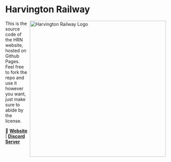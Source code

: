 # Harvington Railway

<img src="https://github.com/MazeRunner800/HRNWebsite/blob/main/new_19.png?raw=true" align="right"
     alt="Harvington Railway Logo" width="427" height="427">

This is the source code of the HRN website, hosted on Github Pages. 
Feel free to fork the repo and use it however you want, just make sure to abide by the license.

🔗 [**Website**](https://harvington-rail.co.uk) | [**Discord Server**](https://harvington-rail.co.uk/discord)
